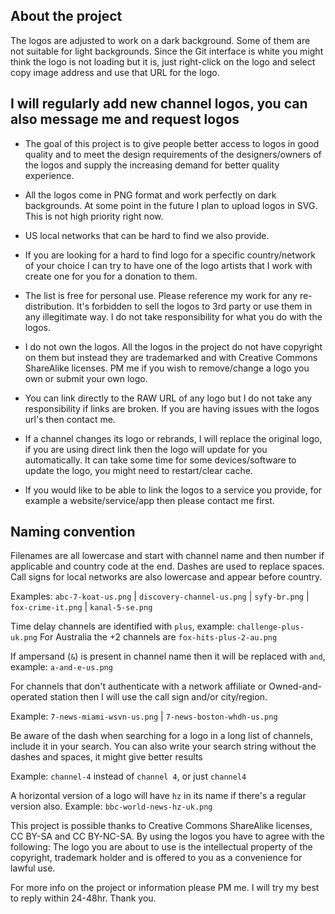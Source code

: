## About the project

The logos are adjusted to work on a dark background. Some of them are not suitable for light backgrounds. Since the Git interface is white you might think the logo is not loading but it is, just right-click on the logo and select copy image address and use that URL for the logo.

## I will regularly add new channel logos, you can also message me and request logos

* The goal of this project is to give people better access to logos in good quality and to meet the design requirements of the designers/owners of the logos and supply the increasing demand for better quality experience.

* All the logos come in PNG format and work perfectly on dark backgrounds. At some point in the future I plan to upload logos in SVG. This is not high priority right now. 

* US local networks that can be hard to find we also provide.

* If you are looking for a hard to find logo for a specific country/network of your choice I can try to have one of the logo artists that I work with create one for you for a donation to them. 

* The list is free for personal use. Please reference my work for any re-distribution. It's forbidden to sell the logos to 3rd party or use them in any illegitimate way. I do not take responsibility for what you do with the logos.

* I do not own the logos. All the logos in the project do not have copyright on them but instead they are trademarked and with Creative Commons ShareAlike licenses. PM me if you wish to remove/change a logo you own or submit your own logo.

* You can link directly to the RAW URL of any logo but I do not take any responsibility if links are broken. If you are having issues with the logos url's then contact me.

* If a channel changes its logo or rebrands, I will replace the original logo, if you are using direct link then the logo will update for you automatically. It can take some time for some devices/software to update the logo, you might need to restart/clear cache.

* If you would like to be able to link the logos to a service you provide, for example a website/service/app then please contact me first.

## Naming convention

Filenames are all lowercase and start with channel name and then number if applicable and country code at the end. Dashes are used to replace spaces. Call signs for local networks are also lowercase and appear before country.

Examples: `abc-7-koat-us.png` | `discovery-channel-us.png` | `syfy-br.png` | `fox-crime-it.png` | `kanal-5-se.png`

Time delay channels are identified with `plus`, example: `challenge-plus-uk.png` For Australia the +2 channels are `fox-hits-plus-2-au.png`

If ampersand (`&`) is present in channel name then it will be replaced with `and`, example: `a-and-e-us.png`

For channels that don't authenticate with a network affiliate or Owned-and-operated station then I will use the call sign and/or city/region.

Example: `7-news-miami-wsvn-us.png` | `7-news-boston-whdh-us.png`

Be aware of the dash when searching for a logo in a long list of channels, include it in your search. You can also write your search string without the dashes and spaces, it might give better results

Example: `channel-4` instead of `channel 4`, or just `channel4`

A horizontal version of a logo will have `hz` in its name if there's a regular version also. Example: `bbc-world-news-hz-uk.png`

This project is possible thanks to Creative Commons ShareAlike licenses, CC BY-SA and CC BY-NC-SA. By using the logos you have to agree with the following: The logo you are about to use is the intellectual property of the copyright, trademark holder and is offered to you as a convenience for lawful use.

For more info on the project or information please PM me. I will try my best to reply within 24-48hr. Thank you.
